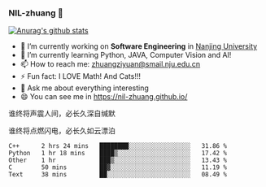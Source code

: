 ### NIL-zhuang 👋

<!--
**NIL-zhuang/NIL-zhuang** is a ✨ _special_ ✨ repository because its `README.md` (this file) appears on your GitHub profile.

Here are some ideas to get you started:

- 🔭 I’m currently working on ...
- 🌱 I’m currently learning ...
- 👯 I’m looking to collaborate on ...
- 🤔 I’m looking for help with ...
- 💬 Ask me about ...
- 📫 How to reach me: ...
- 😄 Pronouns: ...
- ⚡ Fun fact: ...
-->

[![Anurag's github stats](https://github-readme-stats.vercel.app/api?username=NIL-zhuang)](https://github.com/anuraghazra/github-readme-stats)

- 🔭 I’m currently working on **Software Engineering** in [Nanjing University](https://www.nju.edu.cn/)
- 🌱 I’m currently learning Python, JAVA, Computer Vision and AI!
- 📫 How to reach me: zhuangziyuan@smail.nju.edu.cn
- ⚡ Fun fact: I LOVE Math! And Cats!!!
- 💬 Ask me about everything interesting
- 😄 You can see me in https://nil-zhuang.github.io/

谁终将声震人间，必长久深自缄默

谁终将点燃闪电，必长久如云漂泊

<!--START_SECTION:waka-->
```text
C++      2 hrs 24 mins   ████████░░░░░░░░░░░░░░░░░   31.86 % 
Python   1 hr 18 mins    ████▒░░░░░░░░░░░░░░░░░░░░   17.42 % 
Other    1 hr            ███▒░░░░░░░░░░░░░░░░░░░░░   13.43 % 
C        50 mins         ██▓░░░░░░░░░░░░░░░░░░░░░░   11.19 % 
Text     38 mins         ██░░░░░░░░░░░░░░░░░░░░░░░   08.49 % 
```
<!--END_SECTION:waka-->
